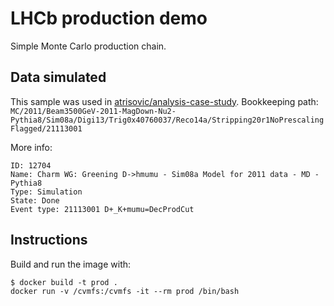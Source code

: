 # LHCb production demo

Simple Monte Carlo production chain.

## Data simulated

This sample was used in [atrisovic/analysis-case-study](https://github.com/atrisovic/analysis-case-study). 
Bookkeeping path: `MC/2011/Beam3500GeV-2011-MagDown-Nu2-Pythia8/Sim08a/Digi13/Trig0x40760037/Reco14a/Stripping20r1NoPrescalingFlagged/21113001`

More info:
```
ID: 12704
Name: Charm WG: Greening D->hmumu - Sim08a Model for 2011 data - MD - Pythia8
Type: Simulation
State: Done
Event type: 21113001 D+_K+mumu=DecProdCut
```

## Instructions

Build and run the image with:

```
$ docker build -t prod .
docker run -v /cvmfs:/cvmfs -it --rm prod /bin/bash 
```
